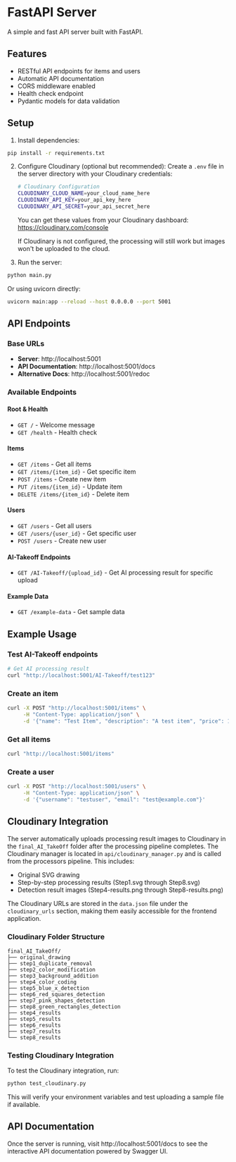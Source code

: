 # FastAPI Server

A simple and fast API server built with FastAPI.

## Features

- RESTful API endpoints for items and users
- Automatic API documentation
- CORS middleware enabled
- Health check endpoint
- Pydantic models for data validation

## Setup

1. Install dependencies:
```bash
pip install -r requirements.txt
```

2. Configure Cloudinary (optional but recommended):
   Create a `.env` file in the server directory with your Cloudinary credentials:
   ```bash
   # Cloudinary Configuration
   CLOUDINARY_CLOUD_NAME=your_cloud_name_here
   CLOUDINARY_API_KEY=your_api_key_here
   CLOUDINARY_API_SECRET=your_api_secret_here
   ```
   
   You can get these values from your Cloudinary dashboard: https://cloudinary.com/console
   
   If Cloudinary is not configured, the processing will still work but images won't be uploaded to the cloud.

3. Run the server:
```bash
python main.py
```

Or using uvicorn directly:
```bash
uvicorn main:app --reload --host 0.0.0.0 --port 5001
```

## API Endpoints

### Base URLs
- **Server**: http://localhost:5001
- **API Documentation**: http://localhost:5001/docs
- **Alternative Docs**: http://localhost:5001/redoc

### Available Endpoints

#### Root & Health
- `GET /` - Welcome message
- `GET /health` - Health check

#### Items
- `GET /items` - Get all items
- `GET /items/{item_id}` - Get specific item
- `POST /items` - Create new item
- `PUT /items/{item_id}` - Update item
- `DELETE /items/{item_id}` - Delete item

#### Users
- `GET /users` - Get all users
- `GET /users/{user_id}` - Get specific user
- `POST /users` - Create new user

#### AI-Takeoff Endpoints
- `GET /AI-Takeoff/{upload_id}` - Get AI processing result for specific upload

#### Example Data
- `GET /example-data` - Get sample data

## Example Usage

### Test AI-Takeoff endpoints
```bash
# Get AI processing result
curl "http://localhost:5001/AI-Takeoff/test123"
```

### Create an item
```bash
curl -X POST "http://localhost:5001/items" \
     -H "Content-Type: application/json" \
     -d '{"name": "Test Item", "description": "A test item", "price": 19.99}'
```

### Get all items
```bash
curl "http://localhost:5001/items"
```

### Create a user
```bash
curl -X POST "http://localhost:5001/users" \
     -H "Content-Type: application/json" \
     -d '{"username": "testuser", "email": "test@example.com"}'
```

## Cloudinary Integration

The server automatically uploads processing result images to Cloudinary in the `final_AI_TakeOff` folder after the processing pipeline completes. The Cloudinary manager is located in `api/cloudinary_manager.py` and is called from the processors pipeline. This includes:

- Original SVG drawing
- Step-by-step processing results (Step1.svg through Step8.svg)
- Detection result images (Step4-results.png through Step8-results.png)

The Cloudinary URLs are stored in the `data.json` file under the `cloudinary_urls` section, making them easily accessible for the frontend application.

### Cloudinary Folder Structure
```
final_AI_TakeOff/
├── original_drawing
├── step1_duplicate_removal
├── step2_color_modification
├── step3_background_addition
├── step4_color_coding
├── step5_blue_x_detection
├── step6_red_squares_detection
├── step7_pink_shapes_detection
├── step8_green_rectangles_detection
├── step4_results
├── step5_results
├── step6_results
├── step7_results
└── step8_results
```

### Testing Cloudinary Integration
To test the Cloudinary integration, run:
```bash
python test_cloudinary.py
```

This will verify your environment variables and test uploading a sample file if available.

## API Documentation

Once the server is running, visit http://localhost:5001/docs to see the interactive API documentation powered by Swagger UI.
